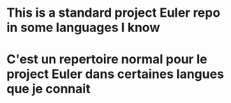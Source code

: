 # This is a standard project Euler repo in some languages I know

# C'est un repertoire normal pour le project Euler dans certaines langues que je connait


